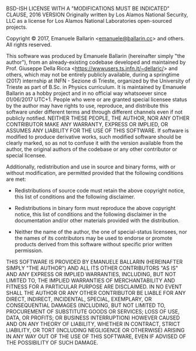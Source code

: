 BSD-ISH LICENSE WITH A "MODIFICATIONS MUST BE INDICATED" CLAUSE, 2016 VERSION
Originally written by Los Alamos National Security, LLC as a license for Los Alamos National Laboratories open-sourced projects.

Copyright © 2017, Emanuele Ballarin <<emanuele@ballarin.cc>> and others.
All rights reserved.

This software was produced by Emanuele Ballarin (hereinafter simply "the author"), from an already-existing codebase developed and maintained by Prof. Giuseppe Della Ricca <<https://wwwusers.ts.infn.it/~dellaric/>> and others, which may not be entirely publicly available, during a springtime (2017) internship at INFN - Sezione di Trieste, organized by the University of Trieste as part of B.Sc. in Physics curriculum. It is maintained by Emanuele Ballarin as a hobby project and in no official way whatsoever since 01/06/2017 UTC+1. People who were or are granted special licensee status by the author may have rights to use, reproduce, and distribute this software under different terms and through different channels even if not publicly notified.
NEITHER THESE PEOPLE, THE AUTHOR, NOR ANY OTHER CONTRIBUTOR MAKE ANY WARRANTY, EXPRESS OR IMPLIED, OR ASSUMES ANY LIABILITY FOR THE USE OF THIS SOFTWARE.
If software is modified to produce derivative works, such modified software should be clearly marked, so as not to confuse it with the version available from the author, the original authors of the codebase or any other contributor or special licensee.

Additionally, redistribution and use in source and binary forms, with or without modification, are permitted provided that the following conditions are met:

* Redistributions of source code must retain the above copyright notice, this list of conditions and the following disclaimer.

* Redistributions in binary form must reproduce the above copyright notice, this list of conditions and the following disclaimer in the documentation and/or other materials provided with the distribution.

* Neither the name of the author, the one of special-status licensees, nor the names of its contributors may be used to endorse or promote products derived from this software without specific prior written permission.

THIS SOFTWARE IS PROVIDED BY EMANUELE BALLARIN (HEREINAFTER SIMPLY "THE AUTHOR") AND ALL ITS OTHER CONTRIBUTORS "AS IS" AND ANY EXPRESS OR IMPLIED WARRANTIES, INCLUDING, BUT NOT LIMITED TO, THE IMPLIED WARRANTIES OF MERCHANTABILITY AND FITNESS FOR A PARTICULAR PURPOSE ARE DISCLAIMED. IN NO EVENT SHALL THE AUTHOR OR ANY OTHER CONTRIBUTOR BE LIABLE FOR ANY DIRECT, INDIRECT, INCIDENTAL, SPECIAL, EXEMPLARY, OR CONSEQUENTIAL DAMAGES (INCLUDING, BUT NOT LIMITED TO, PROCUREMENT OF SUBSTITUTE GOODS OR SERVICES; LOSS OF USE, DATA, OR PROFITS; OR BUSINESS INTERRUPTION) HOWEVER CAUSED AND ON ANY THEORY OF LIABILITY, WHETHER IN CONTRACT, STRICT LIABILITY, OR TORT (INCLUDING NEGLIGENCE OR OTHERWISE) ARISING IN ANY WAY OUT OF THE USE OF THIS SOFTWARE, EVEN IF ADVISED OF THE POSSIBILITY OF SUCH DAMAGE.
